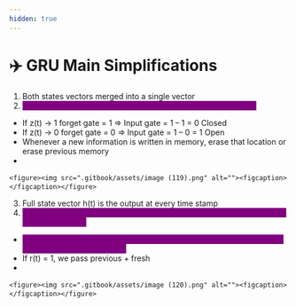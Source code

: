 ```yaml
---
hidden: true
---
```


# ✈️ GRU Main Simplifications

1. Both states vectors merged into a single vector
2. <mark style="color:purple;background-color:purple;">**Single gate controller z(t) controls – input gate and forget gate**</mark>

* If z(t) -> 1            forget gate = 1 ⇒ Input gate = 1 – 1 = 0      Closed
* If z(t) -> 0            forget gate = 0 ⇒ Input gate = 1 – 0 = 1      Open
* Whenever a new information is written in memory, erase that location or erase previous memory
*

    <figure><img src=".gitbook/assets/image (119).png" alt=""><figcaption></figcaption></figure>

3. Full state vector h(t) is the output at every time stamp
4. <mark style="color:purple;background-color:purple;">**Reset gate R(t) controls which part of the previous state will be shown to g(t) main layer**</mark>

* <mark style="color:purple;background-color:purple;">**If r(t) = 0, we don’t want to pass any previous information, we want to pass only fresh information**</mark>
* If r(t) = 1, we pass previous + fresh  &#x20;
*

    <figure><img src=".gitbook/assets/image (120).png" alt=""><figcaption></figcaption></figure>
